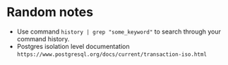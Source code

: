 # Random notes

- Use command `history | grep "some_keyword"` to search through your command history.
- Postgres isolation level documentation `https://www.postgresql.org/docs/current/transaction-iso.html`